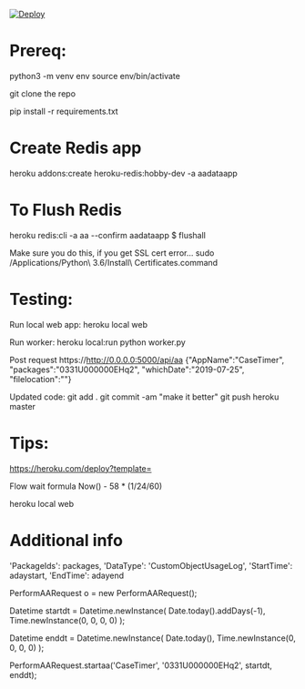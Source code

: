 [![Deploy](https://www.herokucdn.com/deploy/button.svg)](https://heroku.com/deploy?template=https://github.com/kamipatel/aabatch)

Prereq:
=============================
python3 -m venv env
source env/bin/activate

git clone the repo

pip install -r requirements.txt 

# Create Redis app
heroku addons:create heroku-redis:hobby-dev -a aadataapp
# To Flush Redis
heroku redis:cli -a aa --confirm aadataapp
$ flushall

Make sure you do this, if you get SSL cert error...
sudo /Applications/Python\ 3.6/Install\ Certificates.command

Testing:
=============================
Run local web app:
heroku local web

Run worker:
heroku local:run python worker.py

Post request
https://http://0.0.0.0:5000/api/aa
{"AppName":"CaseTimer", "packages":"0331U000000EHq2", "whichDate":"2019-07-25", "filelocation":""}

Updated code:
git add .
git commit -am "make it better"
git push heroku master


Tips:
=============================
https://heroku.com/deploy?template=

Flow wait formula
Now() - 58 * (1/24/60)

heroku local web


Additional info
================
'PackageIds': packages,
        'DataType': 'CustomObjectUsageLog',
        'StartTime': adaystart,
        'EndTime': adayend

PerformAARequest o = new PerformAARequest();

Datetime startdt = Datetime.newInstance(
    Date.today().addDays(-1),
    Time.newInstance(0, 0, 0, 0)
);

Datetime enddt = Datetime.newInstance(
    Date.today(),
    Time.newInstance(0, 0, 0, 0)
);

PerformAARequest.startaa('CaseTimer', '0331U000000EHq2', startdt,  enddt);
